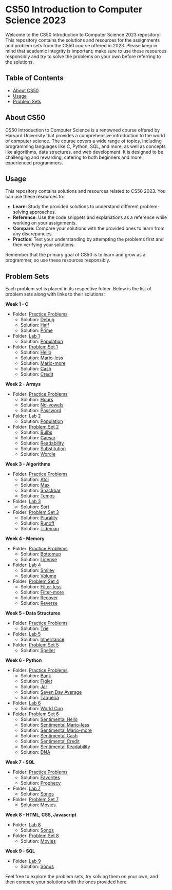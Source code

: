 # CS50 Introduction to Computer Science 2023


Welcome to the CS50 Introduction to Computer Science 2023 repository! This repository contains the solutions and resources for the assignments and problem sets from the CS50 course offered in 2023. Please keep in mind that academic integrity is important; make sure to use these resources responsibly and try to solve the problems on your own before referring to the solutions.

## Table of Contents

- [About CS50](#about-cs50)
- [Usage](#usage)
- [Problem Sets](#problem-sets)

## About CS50

CS50 Introduction to Computer Science is a renowned course offered by Harvard University that provides a comprehensive introduction to the world of computer science. The course covers a wide range of topics, including programming languages like C, Python, SQL, and more, as well as concepts like algorithms, data structures, and web development. It is designed to be challenging and rewarding, catering to both beginners and more experienced programmers.

## Usage

This repository contains solutions and resources related to CS50 2023. You can use these resources to:

- **Learn**: Study the provided solutions to understand different problem-solving approaches.
- **Reference**: Use the code snippets and explanations as a reference while working on your assignments.
- **Compare**: Compare your solutions with the provided ones to learn from any discrepancies.
- **Practice**: Test your understanding by attempting the problems first and then verifying your solutions.

Remember that the primary goal of CS50 is to learn and grow as a programmer, so use these resources responsibly.

## Problem Sets

Each problem set is placed in its respective folder. Below is the list of problem sets along with links to their solutions:

**Week 1 - C**
   - Folder: [Practice Problems](./week_1/practice_problems/)
      - Solution: [Debug](./week_1/practice_problems/debug/debug.c/) 
      - Solution: [Half](./week_1/practice_problems/half/half.c/)
      - Solution: [Prime](./week_1/practice_problems/prime/prime.c/)
   - Folder: [Lab 1](./week_1/lab_1)
      - Solution: [Population](./week_1/lab_1/population/population.c/)
   - Folder: [Problem Set 1](./week_1/pset_1/)
      - Solution: [Hello](./week_1/pset_1/hello/hello.c/)
      - Solution: [Mario-less](./week_1/pset_1/mario-less/mario.c/)
      - Solution: [Mario-more](./week_1/pset_1/mario-more/mario.c/)
      - Solution: [Cash](./week_1/pset_1/cash/cash.c/)
      - Solution: [Credit](./week_1/pset_1/credit/credit.c/)

**Week 2 - Arrays**
   - Folder: [Practice Problems](./week_2/practice_problems/)
      - Solution: [Hours](./week_2/practice_problems/hours/hours.c/) 
      - Solution: [No-vowels](./week_2/practice_problems/no-vowels/no-vowels.c/)
      - Solution: [Password](./week_2/practice_problems/password/password.c/)
   - Folder: [Lab 2](./week_2/lab_2)
      - Solution: [Population](./week_2/lab_2/scrabble/scrabble.c/)
   - Folder: [Problem Set 2](./week_2/pset_2/)
      - Solution: [Bulbs](./week_2/pset_2/bulbs/bulbs.c/)
      - Solution: [Caesar](./week_2/pset_2/caesar/caesar.c/)
      - Solution: [Readability](./week_2/pset_2/readability/readability.c/)
      - Solution: [Substitution](./week_2/pset_2/substitution/substitution.c/)
      - Solution: [Wordle](./week_2/pset_2/wordle/wordle.c/)   

**Week 3 - Algorithms**
   - Folder: [Practice Problems](./week_3/practice_problems/)
      - Solution: [Atoi](./week_3/practice_problems/atoi/atoi.c/) 
      - Solution: [Max](./week_3/practice_problems/max/max.c/)
      - Solution: [Snackbar](./week_3/practice_problems/snackbar/.c/)
      - Solution: [Temps](./week_3/practice_problems//snackbar.c/)
   - Folder: [Lab 3](./week_3/lab_3)
      - Solution: [Sort](./week_3/lab_3/sort/sort.c/)
   - Folder: [Problem Set 3](./week_3/pset_3/)
      - Solution: [Plurality](./week_3/pset_3/plurality/plurality.c/)
      - Solution: [Runoff](./week_3/pset_3/runoff/runoff.c/)
      - Solution: [Tideman](./week_3/pset_3/tideman/tideman.c/)

**Week 4 - Memory**
   - Folder: [Practice Problems](./week_4/practice_problems/)
      - Solution: [Bottomup](./week_4/practice_problems/bottomup/bottomup.c/) 
      - Solution: [License](./week_4/practice_problems/license/license.c/)
   - Folder: [Lab 4](./week_4/lab_4)
      - Solution: [Smiley](./week_4/lab_4/smiley/smiley.c/)
      - Solution: [Volume](./week_4/lab_4/volume/volume.c/)
   - Folder: [Problem Set 4](./week_4/pset_4/)
      - Solution: [Filter-less](./week_4/pset_4/filter-less/filter.c/)
      - Solution: [Filter-more](./week_4/pset_4/filter-more/filter.c/)
      - Solution: [Recover](./week_4/pset_4/recover/recover.c/)
      - Solution: [Reverse](./week_4/pset_4/reverse/reverse.c/)  

**Week 5 - Data Structures**
   - Folder: [Practice Problems](./week_5/practice_problems/)
      - Solution: [Trie](./week_5/practice_problems/trie/trie.c/) 
   - Folder: [Lab 5](./week_5/lab_5)
      - Solution: [Inheritance](./week_5/lab_5/inheritance/inheritance.c/)
   - Folder: [Problem Set 5](./week_5/pset_5/)
      - Solution: [Speller](./week_5/pset_5/speller/speller.c/)

**Week 6 - Python**
   - Folder: [Practice Problems](./week_6/practice_problems/)
      - Solution: [Bank](./week_6/practice_problems/bank/bank.py/)
      - Solution: [Figlet](./week_6/practice_problems/figlet/figlet.py/)
      - Solution: [Jar](./week_6/practice_problems/jar/jar.py/)
      - Solution: [Seven Day Average](./week_6/practice_problems/seven-day-average/seven-day-average.py/)
      - Solution: [Taqueria](./week_6/practice_problems//.py/) 
   - Folder: [Lab 6](./week_6/lab_6)
      - Solution: [World Cup](./week_6/lab_6/world-cup/tournament.py/)
   - Folder: [Problem Set 6](./week_6/pset_6/)
      - Solution: [Sentimental Hello](./week_6/pset_6/sentimental-hello/hello.py/)
      - Solution: [Sentimental Mario-less](./week_6/pset_6/sentimental-mario-less/mario.py/)
      - Solution: [Sentimental Mario-more](./week_6/pset_6/sentimental-mario-more/mario.py/)
      - Solution: [Sentimental Cash](./week_6/pset_6/sentimental-cash/cash.py/)
      - Solution: [Sentimental Credit](./week_6/pset_6/sentimental-credit/credit.py/)
      - Solution: [Sentimental Readability](./week_6/pset_6/sentimental-readability/readability.py/)
      - Solution: [DNA](./week_6/pset_6/dna/dna.py/) 

**Week 7 - SQL**
   - Folder: [Practice Problems](./week_7/practice_problems/)
      - Solution: [Favorites](./week_7/practice_problems/favorites/favorites.sql/)
      - Solution: [Prophecy](./week_7/practice_problems/prophecy/script.py/) 
   - Folder: [Lab 7](./week_7/lab_7)
      - Solution: [Songs](./week_7/lab_7/songs/)
   - Folder: [Problem Set 7](./week_7/pset_7/)
      - Solution: [Movies](./week_7/pset_7/movies/)

**Week 8 - HTML, CSS, Javascript**
   - Folder: [Lab 8](./week_8/lab_8)
      - Solution: [Songs](./week_8/lab_8/trivia/)
   - Folder: [Problem Set 8](./week_8/pset_8/)
      - Solution: [Movies](./week_8/pset_8/homepage/)

**Week 9 - SQL**
   - Folder: [Lab 9](./week_9/lab_9)
      - Solution: [Songs](./week_9/lab_9/birthdays/)

Feel free to explore the problem sets, try solving them on your own, and then compare your solutions with the ones provided here.

